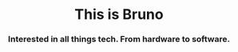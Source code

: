 <h1 align="center">This is Bruno</h1>
<h3 align="center">Interested in all things tech. From hardware to software.</h3>